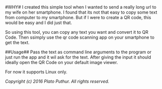 #WHY#
I created this simple tool when I wanted to send a really long url to my wife on her smartphone.
I found that its not that easy to copy some text from computer to my smartphone.
But if I were to create a QR code, this would be easy and I did just that.

So using this tool, you can copy any text you want and convert it to QR Code.
Then ssimply use the qr code scanning app on your smartphone to get the text.

##Usage##
Pass the text as command line arguments to the program or just run the app and it wil ask for the text.
After giving the input it should ideally open the QR Code on your default image viewer.

For now it supports Linux only.

_Copyright (c) 2016 Plato Puthur. All rights reserved._
